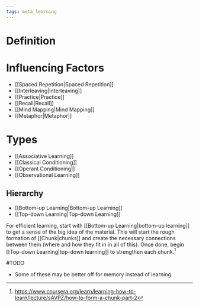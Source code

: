```yaml
---
tags: meta_learning
---
```


# Definition

# Influencing Factors

- [[Spaced Repetition|Spaced Repetition]]
- [[Interleaving|Interleaving]]
- [[Practice|Practice]]
- [[Recall|Recall]]
- [[Mind Mapping|Mind Mapping]]
- [[Metaphor|Metaphor]]

# Types
- [[Associative Learning]]
- [[Classical Conditioning]]
- [[Operant Conditioning]]
- [[Observational Learning]]

## Hierarchy
- [[Bottom-up Learning|Bottom-up Learning]]
- [[Top-down Learning|Top-down Learning]]

For efficient learning, start with [[Bottom-up Learning|bottom-up learning]] to get a sense of the big idea of the material. This will start the rough formation of [[Chunk|chunks]] and create the necessary connections between them (where and how they fit in in all of this). Once done, begin [[Top-down Learning|top-down learning]] to strengthen each chunk.[^1]

#TODO 
- Some of these may be better off for memory instead of learning

[^1]: https://www.coursera.org/learn/learning-how-to-learn/lecture/sAVPZ/how-to-form-a-chunk-part-2